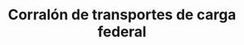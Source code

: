 ---
title: "Corralón de transportes de carga federal"
url: /toluca/corralon-de-transportes-de-carga-federal/
shop: alquiler
---